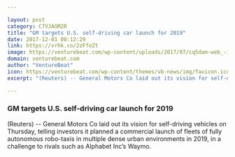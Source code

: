 ```yaml
---

layout: post
category: C7VJAGM2R
title: "GM targets U.S. self-driving car launch for 2019"
date: 2017-12-01 00:12:29
link: https://vrhk.co/2zFfoZt
image: https://venturebeat.com/wp-content/uploads/2017/07/cq5dam-web_-1280-1280-1.jpeg?fit=780%2C439&strip=all
domain: venturebeat.com
author: "VentureBeat"
icon: https://venturebeat.com/wp-content/themes/vb-news/img/favicon.ico
excerpt: "(Reuters) -- General Motors Co laid out its vision for self-driving vehicles on Thursday, telling investors it planned a commercial launch of fleets of fully autonomous robo-taxis in multiple dense urban environments in 2019, in a challenge to rivals such as Alphabet Inc’s Waymo."

---
```


### GM targets U.S. self-driving car launch for 2019

(Reuters) -- General Motors Co laid out its vision for self-driving vehicles on Thursday, telling investors it planned a commercial launch of fleets of fully autonomous robo-taxis in multiple dense urban environments in 2019, in a challenge to rivals such as Alphabet Inc’s Waymo.